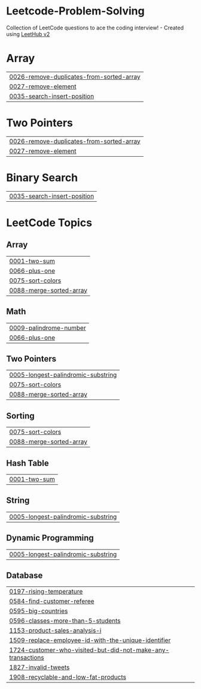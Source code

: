 # Leetcode-Problem-Solving
Collection of LeetCode questions to ace the coding interview! - Created using [LeetHub v2](https://github.com/arunbhardwaj/LeetHub-2.0)


# Array
|  |
| ------- |
| [0026-remove-duplicates-from-sorted-array](https://github.com/nemesis-0001/Leetcode-Problem-Solving/tree/master/0026-remove-duplicates-from-sorted-array) |
| [0027-remove-element](https://github.com/nemesis-0001/Leetcode-Problem-Solving/tree/master/0027-remove-element) |
| [0035-search-insert-position](https://github.com/nemesis-0001/Leetcode-Problem-Solving/tree/master/0035-search-insert-position) |
# Two Pointers
|  |
| ------- |
| [0026-remove-duplicates-from-sorted-array](https://github.com/nemesis-0001/Leetcode-Problem-Solving/tree/master/0026-remove-duplicates-from-sorted-array) |
| [0027-remove-element](https://github.com/nemesis-0001/Leetcode-Problem-Solving/tree/master/0027-remove-element) |
# Binary Search
|  |
| ------- |
| [0035-search-insert-position](https://github.com/nemesis-0001/Leetcode-Problem-Solving/tree/master/0035-search-insert-position) |
<!---LeetCode Topics Start-->
# LeetCode Topics
## Array
|  |
| ------- |
| [0001-two-sum](https://github.com/nemesis-0001/Leetcode-Problem-Solving/tree/master/0001-two-sum) |
| [0066-plus-one](https://github.com/nemesis-0001/Leetcode-Problem-Solving/tree/master/0066-plus-one) |
| [0075-sort-colors](https://github.com/nemesis-0001/Leetcode-Problem-Solving/tree/master/0075-sort-colors) |
| [0088-merge-sorted-array](https://github.com/nemesis-0001/Leetcode-Problem-Solving/tree/master/0088-merge-sorted-array) |
## Math
|  |
| ------- |
| [0009-palindrome-number](https://github.com/nemesis-0001/Leetcode-Problem-Solving/tree/master/0009-palindrome-number) |
| [0066-plus-one](https://github.com/nemesis-0001/Leetcode-Problem-Solving/tree/master/0066-plus-one) |
## Two Pointers
|  |
| ------- |
| [0005-longest-palindromic-substring](https://github.com/nemesis-0001/Leetcode-Problem-Solving/tree/master/0005-longest-palindromic-substring) |
| [0075-sort-colors](https://github.com/nemesis-0001/Leetcode-Problem-Solving/tree/master/0075-sort-colors) |
| [0088-merge-sorted-array](https://github.com/nemesis-0001/Leetcode-Problem-Solving/tree/master/0088-merge-sorted-array) |
## Sorting
|  |
| ------- |
| [0075-sort-colors](https://github.com/nemesis-0001/Leetcode-Problem-Solving/tree/master/0075-sort-colors) |
| [0088-merge-sorted-array](https://github.com/nemesis-0001/Leetcode-Problem-Solving/tree/master/0088-merge-sorted-array) |
## Hash Table
|  |
| ------- |
| [0001-two-sum](https://github.com/nemesis-0001/Leetcode-Problem-Solving/tree/master/0001-two-sum) |
## String
|  |
| ------- |
| [0005-longest-palindromic-substring](https://github.com/nemesis-0001/Leetcode-Problem-Solving/tree/master/0005-longest-palindromic-substring) |
## Dynamic Programming
|  |
| ------- |
| [0005-longest-palindromic-substring](https://github.com/nemesis-0001/Leetcode-Problem-Solving/tree/master/0005-longest-palindromic-substring) |
## Database
|  |
| ------- |
| [0197-rising-temperature](https://github.com/nemesis-0001/Leetcode-Problem-Solving/tree/master/0197-rising-temperature) |
| [0584-find-customer-referee](https://github.com/nemesis-0001/Leetcode-Problem-Solving/tree/master/0584-find-customer-referee) |
| [0595-big-countries](https://github.com/nemesis-0001/Leetcode-Problem-Solving/tree/master/0595-big-countries) |
| [0596-classes-more-than-5-students](https://github.com/nemesis-0001/Leetcode-Problem-Solving/tree/master/0596-classes-more-than-5-students) |
| [1153-product-sales-analysis-i](https://github.com/nemesis-0001/Leetcode-Problem-Solving/tree/master/1153-product-sales-analysis-i) |
| [1509-replace-employee-id-with-the-unique-identifier](https://github.com/nemesis-0001/Leetcode-Problem-Solving/tree/master/1509-replace-employee-id-with-the-unique-identifier) |
| [1724-customer-who-visited-but-did-not-make-any-transactions](https://github.com/nemesis-0001/Leetcode-Problem-Solving/tree/master/1724-customer-who-visited-but-did-not-make-any-transactions) |
| [1827-invalid-tweets](https://github.com/nemesis-0001/Leetcode-Problem-Solving/tree/master/1827-invalid-tweets) |
| [1908-recyclable-and-low-fat-products](https://github.com/nemesis-0001/Leetcode-Problem-Solving/tree/master/1908-recyclable-and-low-fat-products) |
<!---LeetCode Topics End-->